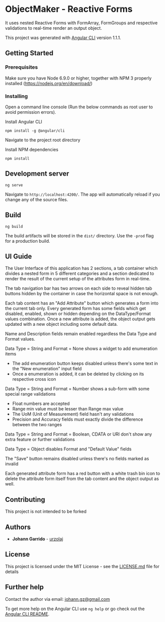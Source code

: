 # ObjectMaker - Reactive Forms

It uses nested Reactive Forms with FormArray, FormGroups and respective validations to real-time render an output object.

This project was generated with [Angular CLI](https://github.com/angular/angular-cli) version 1.1.1.

## Getting Started

### Prerequisites

Make sure you have Node 6.9.0 or higher, together with NPM 3 properly installed (https://nodejs.org/en/download/)

### Installing

Open a command line console (Run the below commands as root user to avoid permission errors).

Install Angular CLI

```
npm install -g @angular/cli
```

Navigate to the project root directory

Install NPM dependencies

```
npm install
```

## Development server

```
ng serve
```

Navigate to `http://localhost:4200/`. The app will automatically reload if you change any of the source files.

## Build

```
ng build
```

The build artifacts will be stored in the `dist/` directory. Use the `-prod` flag for a production build.

## UI Guide

The User Interface of this application has 2 sections, a tab container which divides a nested form in 5 different categories and a section dedicated to render the result of the current setup of the attributes form in real-time.

The tab navigation bar has two arrows on each side to reveal hidden tab buttons hidden by the container in case the horizontal space is not enough.

Each tab content has an "Add Attribute" button which generates a form into the current tab only. Every generated form has some fields which get disabled, enabled, shown or hidden depending on the DataType/Format values combination. Once a new attribute is added, the object output gets updated with a new object including some default data.

Name and Description fields remain enabled regardless the Data Type and Format values.

Data Type = String and Format = None shows a widget to add enumeration items

* The add enumeration button keeps disabled unless there's some text in the "New enumeration" input field
* Once a enumeration is added, it can be deleted by clicking on its respective cross icon

Data Type = String and Format = Number shows a sub-form with some special range validations

* Float numbers are accepted
* Range min value must be lesser than Range max value
* The UoM (Unit of Measurement) field hasn't any validations
* Precision and Accuracy fields must exactly divide the difference between the two ranges

Data Type = String and Format = Boolean, CDATA or URI don't show any extra feature or further validations

Data Type = Object disables Format and "Default Value" fields

The "Save" button remains disabled unless there's no fields marked as invalid

Each generated attribute form has a red button with a white trash bin icon to delete the attribute form itself from the tab content and the object output as well.

## Contributing

This project is not intended to be forked

## Authors

* **Johann Garrido** - [urzolaj](https://github.com/urzolaj)

## License

This project is licensed under the MIT License - see the [LICENSE.md](LICENSE.md) file for details

## Further help

Contact the author via email: johann.gz@gmail.com

To get more help on the Angular CLI use `ng help` or go check out the [Angular CLI README](https://github.com/angular/angular-cli/blob/master/README.md).
